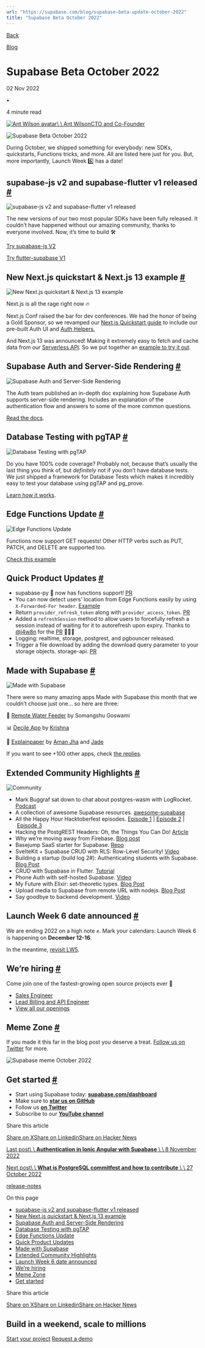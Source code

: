 ```yaml
---
url: "https://supabase.com/blog/supabase-beta-update-october-2022"
title: "Supabase Beta October 2022"
---
```


[Back](https://supabase.com/blog)

[Blog](https://supabase.com/blog)

# Supabase Beta October 2022

02 Nov 2022

•

4 minute read

[![Ant Wilson avatar](https://supabase.com/_next/image?url=https%3A%2F%2Fgithub.com%2Fawalias.png&w=96&q=75&dpl=dpl_7FY8EmFQ6G3YqautJ4Fvh1viLnvu)\\
\\
Ant WilsonCTO and Co-Founder](https://github.com/awalias)

![Supabase Beta October 2022](https://supabase.com/_next/image?url=%2Fimages%2Fblog%2F2022-october%2Fmonthly-update-october-2022.jpg&w=3840&q=100&dpl=dpl_7FY8EmFQ6G3YqautJ4Fvh1viLnvu)

During October, we shipped something for everybody: new SDKs, quickstarts, Functions tricks, and more. All are listed here just for you. But, more importantly, Launch Week 6️⃣ has a date!

## supabase-js v2 and supabase-flutter v1 released [\#](https://supabase.com/blog/supabase-beta-update-october-2022\#supabase-js-v2-and-supabase-flutter-v1-released)

![supabase-js v2 and supabase-flutter v1 released](https://supabase.com/_next/image?url=%2Fimages%2Fblog%2F2022-october%2Fsupabase-js-v2-supabase-flutter-v1-header.jpg&w=3840&q=75&dpl=dpl_7FY8EmFQ6G3YqautJ4Fvh1viLnvu)

The new versions of our two most popular SDKs have been fully released. It couldn’t have happened without our amazing community, thanks to everyone involved. Now, it’s time to build 🛠

[Try supabase-js V2](https://supabase.com/docs/reference/javascript/)

[Try flutter-supabase V1](https://supabase.com/docs/reference/dart)

## New Next.js quickstart & Next.js 13 example [\#](https://supabase.com/blog/supabase-beta-update-october-2022\#new-nextjs-quickstart--nextjs-13-example)

![New Next.js quickstart & Next.js 13 example](https://supabase.com/_next/image?url=%2Fimages%2Fblog%2F2022-october%2Fnext-header.jpg&w=3840&q=75&dpl=dpl_7FY8EmFQ6G3YqautJ4Fvh1viLnvu)

Next.js is all the rage right now 🔥

Next.js Conf raised the bar for dev conferences. We had the honor of being a Gold Sponsor, so we revamped our [Next.js Quickstart guide](https://supabase.com/docs/guides/with-nextjs) to include our pre-built Auth UI and [Auth Helpers.](https://supabase.com/docs/guides/auth/auth-helpers/nextjs)

And Next.js 13 was announced! Making it extremely easy to fetch and cache data from our [Serverless API](https://supabase.com/docs/guides/database/api). So we put together an [example to try it out](https://github.com/supabase/supabase/tree/master/examples/caching/with-nextjs-13).

## Supabase Auth and Server-Side Rendering [\#](https://supabase.com/blog/supabase-beta-update-october-2022\#supabase-auth-and-server-side-rendering)

![Supabase Auth and Server-Side Rendering](https://supabase.com/_next/image?url=%2Fimages%2Fblog%2F2022-october%2Fauthentication-server-side-docs.jpg&w=3840&q=75&dpl=dpl_7FY8EmFQ6G3YqautJ4Fvh1viLnvu)

The Auth team published an in-depth doc explaining how Supabase Auth supports server-side rendering. Includes an explanation of the authentication flow and answers to some of the more common questions.

[Read the docs](https://supabase.com/docs/guides/auth/server-side-rendering).

## Database Testing with pgTAP [\#](https://supabase.com/blog/supabase-beta-update-october-2022\#database-testing-with-pgtap)

![Database Testing with pgTAP](https://supabase.com/_next/image?url=%2Fimages%2Fblog%2F2022-october%2Fdatabase-testing-postgres-pgtap.jpg&w=3840&q=75&dpl=dpl_7FY8EmFQ6G3YqautJ4Fvh1viLnvu)

Do you have 100% code coverage? Probably not, because that’s usually the last thing you think of, but _definitely_ not if you don’t have database tests. We just shipped a framework for Database Tests which makes it incredibly easy to test your database using pgTAP and pg\_prove.

[Learn how it works](https://supabase.com/docs/guides/database/testing).

## Edge Functions Update [\#](https://supabase.com/blog/supabase-beta-update-october-2022\#edge-functions-update)

![Edge Functions Update](https://supabase.com/_next/image?url=%2Fimages%2Fblog%2F2022-october%2Ffunctions-new-methods.jpg&w=3840&q=75&dpl=dpl_7FY8EmFQ6G3YqautJ4Fvh1viLnvu)

Functions now support GET requests! Other HTTP verbs such as PUT, PATCH, and DELETE are supported too.

[Check this example](https://github.com/supabase/supabase/blob/master/examples/edge-functions/supabase/functions/restful-tasks/index.ts)

## Quick Product Updates [\#](https://supabase.com/blog/supabase-beta-update-october-2022\#quick-product-updates)

- supabase-py 🐍 now has functions support! [PR](https://github.com/supabase-community/supabase-py/pull/179)
- You can now detect users’ location from Edge Functions easily by using `X-Forwarded-For header`. [Example](https://github.com/supabase/supabase/tree/master/examples/edge-functions/supabase/functions/location)
- Return `provider_refresh_token` along with `provider_access_token`. [PR](https://github.com/supabase/gotrue/pull/641)
- Added a `refreshSession` method to allow users to forcefully refresh a session instead of waiting for it to autorefresh upon expiry. Thanks to [@j4w8n](https://github.com/j4w8n) for the [PR](https://github.com/supabase/gotrue-js/pull/505) 🙇🏻‍♂️
- Logging: realtime, storage, postgrest, and pgbouncer released.
- Trigger a file download by adding the download query parameter to your storage objects. storage-api. [PR](https://github.com/supabase/storage-api/issues/122)

## Made with Supabase [\#](https://supabase.com/blog/supabase-beta-update-october-2022\#made-with-supabase)

![Made with Supabase](https://supabase.com/_next/image?url=%2Fimages%2Fblog%2F2022-october%2Ftwitter-card-header.jpg&w=3840&q=75&dpl=dpl_7FY8EmFQ6G3YqautJ4Fvh1viLnvu)

There were so many amazing apps Made with Supabase this month that we couldn’t choose just one… so here are three:

🚰 [Remote Water Feeder](https://twitter.com/SomangshuG/status/1581888060643774465) by Somangshu Goswami

📊 [Decile App](https://github.com/decileapp/decile) by [Krishna](https://twitter.com/ntkris)

📑 [Explainpaper](https://www.explainpaper.com/) by [Aman Jha](https://twitter.com/amanjha__) and [Jade](https://twitter.com/functionofjade)

If you want to see +100 other apps, check [the replies](https://twitter.com/supabase/status/1585226233742229504).

## Extended Community Highlights [\#](https://supabase.com/blog/supabase-beta-update-october-2022\#extended-community-highlights)

![Community](https://supabase.com/_next/image?url=%2Fimages%2Fblog%2F2022-june%2Fcommunity.jpg&w=3840&q=75&dpl=dpl_7FY8EmFQ6G3YqautJ4Fvh1viLnvu)

- Mark Buggraf sat down to chat about postgres-wasm with LogRocket. [Podcast](https://podrocket.logrocket.com/opensourcing-postgres-wasm)
- A collection of awesome Supabase resources. [awesome-supabase](https://github.com/lyqht/awesome-supabase)
- All the Happy Hour Hacktoberfest episodes. [Episode 1](https://www.youtube.com/watch?v=qRSYenBLHHQ) \| [Episode 2](https://www.youtube.com/watch?v=-RlivqzNIso) \| [Episode 3](https://www.youtube.com/watch?v=LzDIptBGtUw)
- Hacking the PostgREST Headers: Oh, the Things You Can Do! [Article](https://dev.to/burggraf/hacking-the-postgrest-headers-oh-the-things-you-can-do-ck2)
- Why we’re moving away from Firebase. [Blog post](https://koptional.com/article/why-we%E2%80%99re-moving-away-from-firebase)
- Basejump SaaS starter for Supabase. [Repo](https://github.com/usebasejump/basejump)
- SvelteKit + Supabase CRUD with RLS: Row-Level Security! [Video](https://www.youtube.com/watch?v=iKzjfHARXpc)
- Building a startup (build log 2#): Authenticating students with Supabase. [Blog Post](https://dev.to/paul_emechebe/building-a-startup-build-log-2-authenticating-users-with-supabase-1p1b)
- CRUD with Supabase in Flutter. [Tutorial](https://sadabwasim.medium.com/crud-with-supabase-in-flutter-dbe97fa0c15)
- Phone Auth with self-hosted Supabase. [Video](https://www.youtube.com/watch?v=z3sE-ix2uok)
- My Future with Elixir: set-theoretic types. [Blog Post](https://elixir-lang.org/blog/2022/10/05/my-future-with-elixir-set-theoretic-types/)
- Upload media to Supabase from remote URL with nodejs. [Blog Post](https://www.antoinemesnil.com/posts/upload-media-supabase)
- Say goodbye to backend development. [Video](https://www.youtube.com/watch?v=9CuTxeioKF4)

## Launch Week 6 date announced [\#](https://supabase.com/blog/supabase-beta-update-october-2022\#launch-week-6-date-announced)

We are ending 2022 on a high note ✊. Mark your calendars: Launch Week 6 is happening on **December 12-16**.

In the meantime, [revisit LW5](https://supabase.com/launch-week).

## We’re hiring [\#](https://supabase.com/blog/supabase-beta-update-october-2022\#were-hiring)

Come join one of the fastest-growing open source projects ever 🤗

- [Sales Engineer](https://boards.greenhouse.io/supabase/jobs/4711141004)
- [Lead Billing and API Engineer](https://boards.greenhouse.io/supabase/jobs/4652333004)
- [View all our openings](https://boards.greenhouse.io/supabase)

## Meme Zone [\#](https://supabase.com/blog/supabase-beta-update-october-2022\#meme-zone)

If you made it this far in the blog post you deserve a treat. [Follow us on Twitter](https://twitter.com/supabase) for more.

![Supabase meme October 2022](https://supabase.com/_next/image?url=%2Fimages%2Fblog%2F2022-october%2Fbeta-update-october-meme.jpeg&w=3840&q=75&dpl=dpl_7FY8EmFQ6G3YqautJ4Fvh1viLnvu)

## Get started [\#](https://supabase.com/blog/supabase-beta-update-october-2022\#get-started)

- Start using Supabase today: **[supabase.com/dashboard](https://supabase.com/dashboard/)**
- Make sure to **[star us on GitHub](https://github.com/supabase/supabase)**
- Follow us **[on Twitter](https://twitter.com/supabase)**
- Subscribe to our **[YouTube channel](https://www.youtube.com/c/supabase)**

Share this article

[Share on X](https://twitter.com/intent/tweet?url=https%3A%2F%2Fsupabase.com%2Fblog%2Fsupabase-beta-update-october-2022&text=Supabase%20Beta%20October%202022)[Share on Linkedin](https://www.linkedin.com/shareArticle?url=https%3A%2F%2Fsupabase.com%2Fblog%2Fsupabase-beta-update-october-2022&text=Supabase%20Beta%20October%202022)[Share on Hacker News](https://news.ycombinator.com/submitlink?u=https%3A%2F%2Fsupabase.com%2Fblog%2Fsupabase-beta-update-october-2022&t=Supabase%20Beta%20October%202022)

[Last post\\
\\
**Authentication in Ionic Angular with Supabase** \\
\\
8 November 2022](https://supabase.com/blog/authentication-in-ionic-angular)

[Next post\\
\\
**What is PostgreSQL commitfest and how to contribute** \\
\\
27 October 2022](https://supabase.com/blog/postgresql-commitfest)

[release-notes](https://supabase.com/blog/tags/release-notes)

On this page

- [supabase-js v2 and supabase-flutter v1 released](https://supabase.com/blog/supabase-beta-update-october-2022#supabase-js-v2-and-supabase-flutter-v1-released)
- [New Next.js quickstart & Next.js 13 example](https://supabase.com/blog/supabase-beta-update-october-2022#new-nextjs-quickstart--nextjs-13-example)
- [Supabase Auth and Server-Side Rendering](https://supabase.com/blog/supabase-beta-update-october-2022#supabase-auth-and-server-side-rendering)
- [Database Testing with pgTAP](https://supabase.com/blog/supabase-beta-update-october-2022#database-testing-with-pgtap)
- [Edge Functions Update](https://supabase.com/blog/supabase-beta-update-october-2022#edge-functions-update)
- [Quick Product Updates](https://supabase.com/blog/supabase-beta-update-october-2022#quick-product-updates)
- [Made with Supabase](https://supabase.com/blog/supabase-beta-update-october-2022#made-with-supabase)
- [Extended Community Highlights](https://supabase.com/blog/supabase-beta-update-october-2022#extended-community-highlights)
- [Launch Week 6 date announced](https://supabase.com/blog/supabase-beta-update-october-2022#launch-week-6-date-announced)
- [We’re hiring](https://supabase.com/blog/supabase-beta-update-october-2022#were-hiring)
- [Meme Zone](https://supabase.com/blog/supabase-beta-update-october-2022#meme-zone)
- [Get started](https://supabase.com/blog/supabase-beta-update-october-2022#get-started)

Share this article

[Share on X](https://twitter.com/intent/tweet?url=https%3A%2F%2Fsupabase.com%2Fblog%2Fsupabase-beta-update-october-2022&text=Supabase%20Beta%20October%202022)[Share on Linkedin](https://www.linkedin.com/shareArticle?url=https%3A%2F%2Fsupabase.com%2Fblog%2Fsupabase-beta-update-october-2022&text=Supabase%20Beta%20October%202022)[Share on Hacker News](https://news.ycombinator.com/submitlink?u=https%3A%2F%2Fsupabase.com%2Fblog%2Fsupabase-beta-update-october-2022&t=Supabase%20Beta%20October%202022)

## Build in a weekend, scale to millions

[Start your project](https://supabase.com/dashboard) [Request a demo](https://supabase.com/contact/sales)